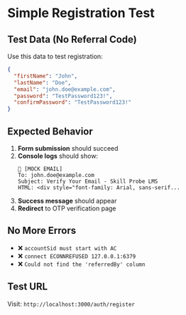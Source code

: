 # Simple Registration Test

## Test Data (No Referral Code)

Use this data to test registration:

```json
{
  "firstName": "John",
  "lastName": "Doe", 
  "email": "john.doe@example.com",
  "password": "TestPassword123!",
  "confirmPassword": "TestPassword123!"
}
```

## Expected Behavior

1. **Form submission** should succeed
2. **Console logs** should show:
   ```
   📧 [MOCK EMAIL]
   To: john.doe@example.com
   Subject: Verify Your Email - Skill Probe LMS
   HTML: <div style="font-family: Arial, sans-serif...
   ```
3. **Success message** should appear
4. **Redirect** to OTP verification page

## No More Errors

- ❌ `accountSid must start with AC`
- ❌ `connect ECONNREFUSED 127.0.0.1:6379`  
- ❌ `Could not find the 'referredBy' column`

## Test URL

Visit: `http://localhost:3000/auth/register`